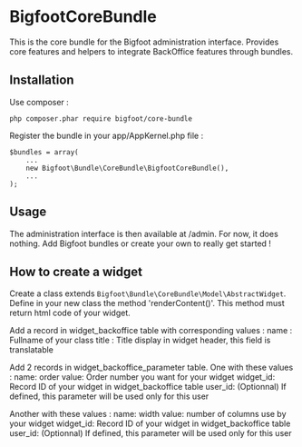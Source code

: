BigfootCoreBundle
=================

This is the core bundle for the Bigfoot administration interface.
Provides core features and helpers to integrate BackOffice features through bundles.

Installation
------------

Use composer :

    php composer.phar require bigfoot/core-bundle

Register the bundle in your app/AppKernel.php file :

    $bundles = array(
        ...
        new Bigfoot\Bundle\CoreBundle\BigfootCoreBundle(),
        ...
    );

Usage
-----

The administration interface is then available at /admin. For now, it does nothing. Add Bigfoot bundles or create your own to really get started !


How to create a widget
---------------

Create a class extends `Bigfoot\Bundle\CoreBundle\Model\AbstractWidget`.
Define in your new class the method 'renderContent()'. This method must return html code of your widget.

Add a record in widget_backoffice table with corresponding values :
  name : Fullname of your class
  title : Title display in widget header, this field is translatable

Add 2 records in widget_backoffice_parameter table.
One with these values :
  name: order
  value: Order number you want for your widget
  widget_id: Record ID of your widget in widget_backoffice table
  user_id: (Optionnal) If defined, this parameter will be used only for this user

Another with these values :
  name: width
  value: number of columns use by your widget
  widget_id: Record ID of your widget in widget_backoffice table
  user_id: (Optionnal) If defined, this parameter will be used only for this user
